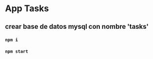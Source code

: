 # App Tasks

## crear base de datos mysql con nombre 'tasks'
### ``` npm i ```
### ``` npm start ```